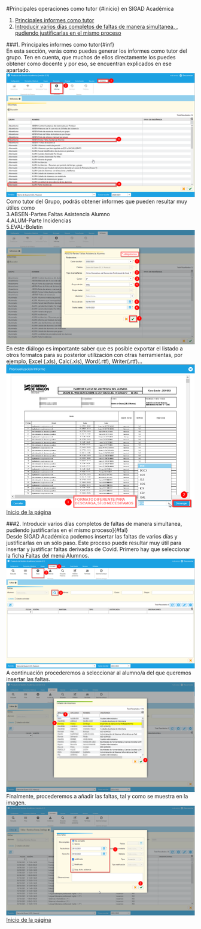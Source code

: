 #Principales operaciones como tutor {#inicio} en SIGAD Académica

1. [Principales informes como tutor](#inf)
2. [Introducir varios días completos de faltas de manera simultanea, , pudiendo justificarlas en el mismo proceso](#fal)

###1. Principales informes como tutor{#inf}  
En esta sección, verás como puedes generar los informes como tutor del grupo. Ten en cuenta, que muchos de ellos directamente los puedes obtener como docente y por eso, se encuentran explicados en ese apartado.
![Informes 1](https://raw.githubusercontent.com/catedu/curso-basico-sigad/master/img/academica/tutor/imprimir_informes/1.png)  
Como tutor del Grupo, podrás obtener informes que pueden resultar muy útiles como  
3.ABSEN-Partes Faltas Asistencia Alumno  
4.ALUM-Parte Incidencias  
5.EVAL-Boletín  
![Informes 2](https://raw.githubusercontent.com/catedu/curso-basico-sigad/master/img/academica/tutor/imprimir_informes/2.png)  
En este diálogo es importante saber que es posible exportar el listado a otros formatos para su posterior utilización con otras herramientas, por ejemplo, Excel (.xls), Calc(.xls), Word(.rtf), Writer(.rtf)...
![Informes 3](https://raw.githubusercontent.com/catedu/curso-basico-sigad/master/img/academica/tutor/imprimir_informes/3.png)  
[Inicio de la página](#inicio)

###2. Introducir varios días completos de faltas de manera simultanea, pudiendo justificarlas en el mismo proceso]{#fal}  
Desde SIGAD Académica podemos insertar las faltas de varios días y justificarlas en un sólo paso. Este proceso puede resultar muy útil para insertar y justificar faltas derivadas de Covid.
Primero hay que seleccionar la ficha Faltas del menú Alumnos.  
![Faltas 1](https://raw.githubusercontent.com/catedu/curso-basico-sigad/master/img/academica/tutor/insertar_faltas/1.png)   
A continuación procederemos a seleccionar al alumno/a del que queremos insertar las faltas.  
![Faltas 2](https://raw.githubusercontent.com/catedu/curso-basico-sigad/master/img/academica/tutor/insertar_faltas/2.png)  
Finalmente, procederemos a añadir las faltas, tal y como se muestra en la imagen.  
![Faltas 3](https://raw.githubusercontent.com/catedu/curso-basico-sigad/master/img/academica/tutor/insertar_faltas/3.png)  
[Inicio de la página](#inicio)